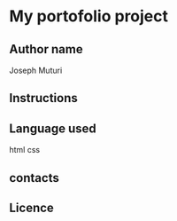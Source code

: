 # My portofolio project

## Author name

Joseph Muturi

## Instructions

## Language used
html
css

## contacts

## Licence

